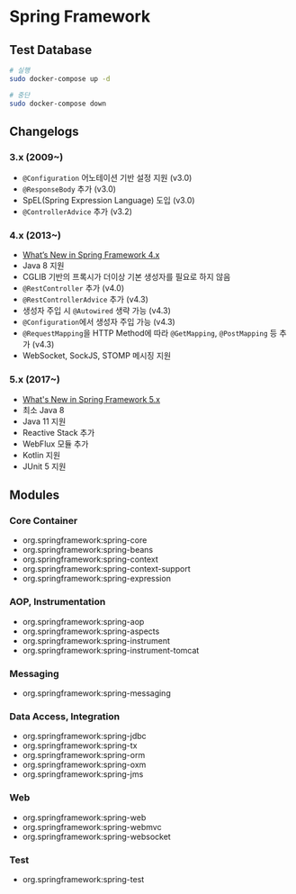 # Spring Framework

## Test Database

```bash
# 실행
sudo docker-compose up -d

# 중단
sudo docker-compose down
```

## Changelogs

### 3.x (2009~)

- `@Configuration` 어노테이션 기반 설정 지원 (v3.0)
- `@ResponseBody` 추가 (v3.0)
- SpEL(Spring Expression Language) 도입 (v3.0)
- `@ControllerAdvice` 추가 (v3.2)

### 4.x (2013~)

- [What’s New in Spring Framework 4.x](https://docs.spring.io/spring-framework/docs/4.3.x/spring-framework-reference/htmlsingle/#spring-whats-new)
- Java 8 지원
- CGLIB 기반의 프록시가 더이상 기본 생성자를 필요로 하지 않음
- `@RestController` 추가 (v4.0)
- `@RestControllerAdvice` 추가 (v4.3)
- 생성자 주입 시 `@Autowired` 생략 가능 (v4.3)
- `@Configuration`에서 생성자 주입 가능 (v4.3)
- `@RequestMapping`을 HTTP Method에 따라 `@GetMapping`, `@PostMapping` 등 추가 (v4.3)
- WebSocket, SockJS, STOMP 메시징 지원

### 5.x (2017~)

- [What's New in Spring Framework 5.x](https://github.com/spring-projects/spring-framework/wiki/What's-New-in-Spring-Framework-5.x)
- 최소 Java 8
- Java 11 지원
- Reactive Stack 추가
- WebFlux 모듈 추가
- Kotlin 지원
- JUnit 5 지원

## Modules

### Core Container

- org.springframework:spring-core
- org.springframework:spring-beans
- org.springframework:spring-context
- org.springframework:spring-context-support
- org.springframework:spring-expression

### AOP, Instrumentation

- org.springframework:spring-aop
- org.springframework:spring-aspects
- org.springframework:spring-instrument
- org.springframework:spring-instrument-tomcat

### Messaging

- org.springframework:spring-messaging

### Data Access, Integration

- org.springframework:spring-jdbc
- org.springframework:spring-tx
- org.springframework:spring-orm
- org.springframework:spring-oxm
- org.springframework:spring-jms

### Web

- org.springframework:spring-web
- org.springframework:spring-webmvc
- org.springframework:spring-websocket

### Test

- org.springframework:spring-test
